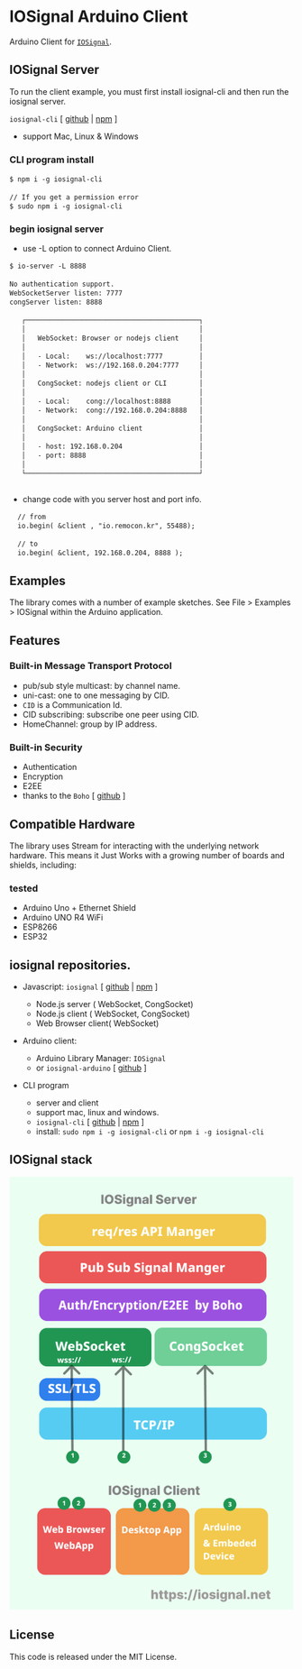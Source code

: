 # IOSignal Arduino Client

Arduino Client for [`IOSignal`](https://github.com/remocons/iosignal).


## IOSignal Server

To run the client example, you must first install iosignal-cli and then run the iosignal server.

 `iosignal-cli` [ [github](https://github.com/remocons/iosignal-cli) | [npm](https://www.npmjs.com/package/iosignal-cli) ]
 - support Mac, Linux & Windows

### CLI program install
```
$ npm i -g iosignal-cli

// If you get a permission error
$ sudo npm i -g iosignal-cli

```
### begin iosignal server

- use -L option to connect Arduino Client.
```
$ io-server -L 8888

No authentication support.
WebSocketServer listen: 7777
congServer listen: 8888

   ┌───────────────────────────────────────────┐
   │                                           │
   │   WebSocket: Browser or nodejs client     │
   │                                           │
   │   - Local:    ws://localhost:7777         │
   │   - Network:  ws://192.168.0.204:7777     │
   │                                           │
   │   CongSocket: nodejs client or CLI        │
   │                                           │
   │   - Local:    cong://localhost:8888       │
   │   - Network:  cong://192.168.0.204:8888   │
   │                                           │
   │   CongSocket: Arduino client              │
   │                                           │
   │   - host: 192.168.0.204                   │
   │   - port: 8888                            │
   │                                           │
   └───────────────────────────────────────────┘


```

- change code with you server host and port info.
```
  // from
  io.begin( &client , "io.remocon.kr", 55488);

  // to
  io.begin( &client, 192.168.0.204, 8888 );
```

## Examples

The library comes with a number of example sketches. See File > Examples > IOSignal
within the Arduino application.

## Features

### Built-in Message Transport Protocol
- pub/sub style multicast: by channel name.
- uni-cast: one to one messaging by CID.
- `CID` is a Communication Id.
- CID subscribing: subscribe one peer using CID.
- HomeChannel: group by IP address.

### Built-in Security
- Authentication
- Encryption
- E2EE
- thanks to the `Boho` [ [github](https://github.com/remocons/boho-arduino) ]


## Compatible Hardware

The library uses Stream for interacting with the
underlying network hardware. This means it Just Works with a growing number of
boards and shields, including:

### tested
 - Arduino Uno + Ethernet Shield
 - Arduino UNO R4 WiFi
 - ESP8266
 - ESP32


## iosignal repositories.
- Javascript: `iosignal` [ [github](https://github.com/remocons/iosignal) | [npm](https://www.npmjs.com/package/iosignal) ]
  - Node.js server ( WebSocket, CongSocket)
  - Node.js client ( WebSocket, CongSocket)
  - Web Browser client( WebSocket)
- Arduino client: 
  - Arduino Library Manager: `IOSignal`
  - or `iosignal-arduino` [ [github](https://github.com/remocons/iosignal-arduino) ]

- CLI program 
  - server and client
  - support mac, linux and windows.
  - `iosignal-cli` [ [github](https://github.com/remocons/iosignal-cli) | [npm](https://www.npmjs.com/package/iosignal-cli) ]
  - install: `sudo npm i -g iosignal-cli` or  `npm i -g iosignal-cli`  


## IOSignal stack

![IOSignal](./img/iosignal_stack.png)

## License

This code is released under the MIT License.